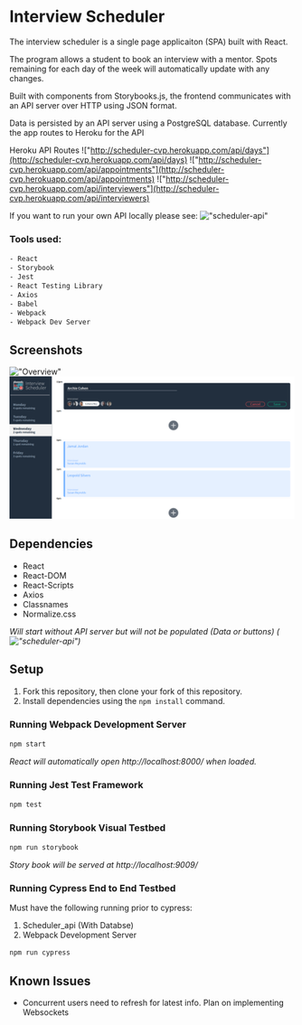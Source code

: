 # Interview Scheduler

The interview scheduler is a single page applicaiton (SPA) built with React.

The program allows a student to book an interview with a mentor.
Spots remaining for each day of the week will automatically update with any changes.

Built with components from Storybooks.js, the frontend communicates with an API server over HTTP using JSON format.

Data is persisted by an API server using a PostgreSQL database.  Currently the app routes to Heroku for the API

Heroku API Routes
!["http://scheduler-cvp.herokuapp.com/api/days"](http://scheduler-cvp.herokuapp.com/api/days)
!["http://scheduler-cvp.herokuapp.com/api/appointments"](http://scheduler-cvp.herokuapp.com/api/appointments)
!["http://scheduler-cvp.herokuapp.com/api/interviewers"](http://scheduler-cvp.herokuapp.com/api/interviewers)

If you want to run your own API locally please see: 
!["scheduler-api"](https://github.com/CharlesP8412/scheduler-api)


### Tools used: 
```
- React
- Storybook
- Jest
- React Testing Library
- Axios
- Babel
- Webpack
- Webpack Dev Server
```
## Screenshots
!["Overview"](https://raw.githubusercontent.com/CharlesP8412/scheduler/master/docs/overview.gif)
!["Static Overview"](https://raw.githubusercontent.com/CharlesP8412/scheduler/master/docs/Screenshot%201.png)


## Dependencies
- React
- React-DOM
- React-Scripts
- Axios
- Classnames
- Normalize.css

*Will start without API server but will not be populated (Data or buttons) (!["scheduler-api"](https://github.com/CharlesP8412/scheduler-api))*

## Setup
1. Fork this repository, then clone your fork of this repository.
2. Install dependencies using the `npm install` command.

 ### Running Webpack Development Server
```sh
npm start
```
*React will automatically open http://localhost:8000/ when loaded.*

### Running Jest Test Framework

```sh
npm test
```

### Running Storybook Visual Testbed

```sh
npm run storybook
```
 *Story book will be served at http://localhost:9009/*
### Running Cypress End to End Testbed
Must have the following running prior to cypress:
1. Scheduler_api (With Databse)
2. Webpack Development Server

```sh
npm run cypress
```

## Known Issues
- Concurrent users need to refresh for latest info.  Plan on implementing Websockets
